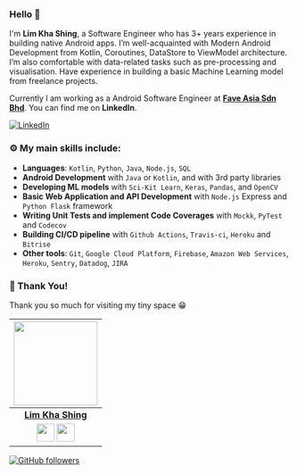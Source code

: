 ### Hello :wave:

I'm **Lim Kha Shing**, a Software Engineer who has 3+ years experience in building native Android apps. I’m well-acquainted with Modern Android Development from Kotlin, Coroutines, DataStore to ViewModel architecture. I’m also comfortable with data-related tasks such as pre-processing and visualisation. Have experience in building a basic Machine Learning model from freelance projects.
 
Currently I am working as a Android Software Engineer at **[Fave Asia Sdn Bhd](https://myfave.com/)**. You can find me on **LinkedIn**.

 [![LinkedIn](https://img.shields.io/static/v1.svg?label=LinkedIn&message=@LimKhaShing&logo=linkedin&style=flat&color=blue)](https://www.linkedin.com/in/lim-kha-shing/)

### :gear: My main skills include:
- **Languages**: `Kotlin`, `Python`, `Java`, `Node.js`, `SQL`
- **Android Development** with `Java` or `Kotlin`, and with 3rd party libraries
- **Developing ML models** with `Sci-Kit Learn`, `Keras`, `Pandas`, and `OpenCV`
- **Basic Web Application and API Development** with `Node.js` Express and `Python Flask` framework
- **Writing Unit Tests and implement Code Coverages** with `Mockk`, `PyTest` and `Codecov`
- **Building CI/CD pipeline** with `Github Actions`, `Travis-ci`, `Heroku` and `Bitrise`
- **Other tools**: `Git`, `Google Cloud Platform`, `Firebase`, `Amazon Web Services`, `Heroku`, `Sentry`, `Datadog`, `JIRA`

### :hugs: Thank You!

Thank you so much for visiting my tiny space 😁

| <img src="https://avatars0.githubusercontent.com/u/30791939" width="150px " height="150px">                                
| :------------------------------------------------------------------------------------------------------------------------------------------------------------------------------------------------------------------------------------------------------------------------------------------------------------------------------------------: |
|**[Lim Kha Shing](https://github.com/limkhashing)**
| <a href="https://www.facebook.com/limkhashing/"> <img src="https://cdn3.iconfinder.com/data/icons/social-icons-5/606/Facebook.png" width="32px" height="32px"></a> <a href="https://www.linkedin.com/in/lim-kha-shing/"><img src="https://cdn4.iconfinder.com/data/icons/social-messaging-ui-color-shapes-2-free/128/social-linkedin-circle-512.png" width="32px" height="32px"></a> |

[![GitHub followers](https://img.shields.io/github/followers/limkhashing.svg?label=Follow%20@limkhashing&style=social)](https://github.com/limkhashing/)
